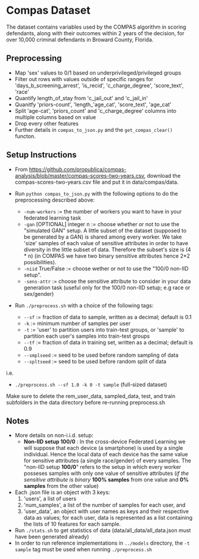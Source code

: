# Compas Dataset

The dataset contains variables used by the COMPAS algorithm in scoring defendants, along with their outcomes within 2 years of the decision, for over 10,000 criminal defendants in Broward County, Florida. 

## Preprocessing
* Map 'sex' values to 0/1 based on underprivileged/privileged groups
* Filter out rows with values outside of specific ranges for 'days_b_screening_arrest', 'is_recid',
'c_charge_degree', 'score_text', 'race'
* Quantify length_of_stay from 'c_jail_out' and 'c_jail_in'
* Quanitfy 'priors-count', 'length_'age_cat', 'score_text', 'age_cat'
* Split 'age-cat', 'priors_count' and 'c_charge_degree' columns into multiple columns based on value
* Drop every other features
* Further details in ```compas_to_json.py``` and the ```get_compas_clear()``` functon.

## Setup Instructions
- From <https://github.com/propublica/compas-analysis/blob/master/compas-scores-two-years.csv>, download the compas-scores-two-years.csv file and put it in data/compas/data.
- Run ```python compas_to_json.py``` with the following options to do the preprocessing described above:
    - ```-num-workers``` := the number of workers you want to have in your federated learning task
    - ```-gan``` [OPTIONAL] integer n := choose whether or not to use the "simulated GAN" setup. A little subset of the dataset (supposed to be generated by a GAN) is shared among every worker. We take 'size' samples of each value of sensitive attributes in order to have diversity in the little subset of data. Therefore the subset's size is (4 * n) (in COMPAS we have two binary sensitive attributes hence 2*2 possibilities). 
    - ```-niid``` True/False := choose wether or not to use the "100/0 non-IID setup".
    - ```-sens-attr``` := choose the sensitive attribute to consider in your data generation task (useful only for the 100/0 non-IID setup; e.g race or sex/gender)

- Run ```./preprocess.sh``` with a choice of the following tags:
    - ```--sf``` := fraction of data to sample, written as a decimal; default is 0.1
    - ```-k``` := minimum number of samples per user
    - ```-t``` := 'user' to partition users into train-test groups, or 'sample' to partition each user's samples into train-test groups
    - ```--tf``` := fraction of data in training set, written as a decimal; default is 0.9
    - ```--smplseed``` := seed to be used before random sampling of data
    - ```--spltseed``` :=  seed to be used before random split of data

i.e.
- ```./preprocess.sh --sf 1.0 -k 0 -t sample``` (full-sized dataset)<br/>

Make sure to delete the rem_user_data, sampled_data, test, and train subfolders in the data directory before re-running preprocess.sh

## Notes
- More details on non-i.i.d. setup:
  - **Non-IID setup 100/0** : In the cross-device Federated Learning we will suppose that each device (a smartphone) is used by a single individual. Hence the local data of each device has the same value for sensitive attributes (a single race/gender) of every samples. The "non-IID setup **100/0**" refers to the setup in which every worker posseses samples with only one value of sensitive attributes (*if the sensitive attribute is binary* **100% samples** from one value and **0% samples** from the other value) 
- Each .json file is an object with 3 keys:
  1. 'users', a list of users
  2. 'num_samples', a list of the number of samples for each user, and 
  3. 'user_data', an object with user names as keys and their respective data as values; for each user, data is represented as a list containing the lists of 10 features for each sample.
- Run ```./stats.sh``` to get statistics of data (data/all_data/all_data.json must have been generated already)
- In order to run reference implementations in ```../models``` directory, the ```-t sample``` tag must be used when running ```./preprocess.sh```
